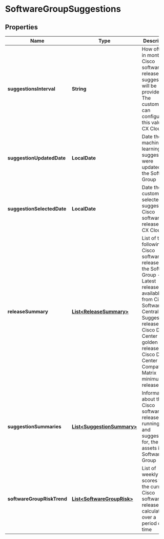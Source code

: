 

# SoftwareGroupSuggestions


## Properties

| Name | Type | Description | Notes |
|------------ | ------------- | ------------- | -------------|
|**suggestionsInterval** | **String** | How often, in months, Cisco software release suggestions will be provided. The customer can configure this value in CX Cloud. |  [optional] |
|**suggestionUpdatedDate** | **LocalDate** | Date the machine learning suggestions were updated for the Software Group |  [optional] |
|**suggestionSelectedDate** | **LocalDate** | Date the customer selected a suggested Cisco software release in CX Cloud |  [optional] |
|**releaseSummary** | [**List&lt;ReleaseSummary&gt;**](ReleaseSummary.md) | List of the following Cisco software releases for the Software Group - • Latest release available from Cisco Software Central • Suggested releases • Cisco DNA Center golden release • Cisco DNA Center Compatibility Matrix minimum release |  [optional] |
|**suggestionSummaries** | [**List&lt;SuggestionSummary&gt;**](SuggestionSummary.md) | Information about the Cisco software releases running on, and suggested for, the assets in the Software Group |  [optional] |
|**softwareGroupRiskTrend** | [**List&lt;SoftwareGroupRisk&gt;**](SoftwareGroupRisk.md) | List of weekly risk scores for the current Cisco software releases calculated over a period of time |  [optional] |



